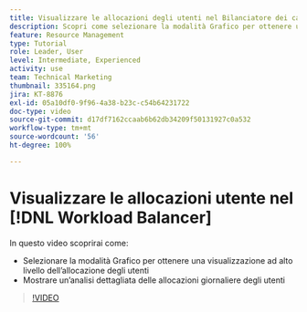 ```yaml
---
title: Visualizzare le allocazioni degli utenti nel Bilanciatore dei carichi di lavoro
description: Scopri come selezionare la modalità Grafico per ottenere una visualizzazione ad alto livello dell’allocazione degli utenti e mostrare un'analisi dettagliata della loro allocazione giornaliera.
feature: Resource Management
type: Tutorial
role: Leader, User
level: Intermediate, Experienced
activity: use
team: Technical Marketing
thumbnail: 335164.png
jira: KT-8876
exl-id: 05a10df0-9f96-4a38-b23c-c54b64231722
doc-type: video
source-git-commit: d17df7162ccaab6b62db34209f50131927c0a532
workflow-type: tm+mt
source-wordcount: '56'
ht-degree: 100%

---
```


# Visualizzare le allocazioni utente nel [!DNL Workload Balancer]

In questo video scoprirai come:

* Selezionare la modalità Grafico per ottenere una visualizzazione ad alto livello dell’allocazione degli utenti
* Mostrare un’analisi dettagliata delle allocazioni giornaliere degli utenti

>[!VIDEO](https://video.tv.adobe.com/v/335164/?quality=12&learn=on&enablevpops)
